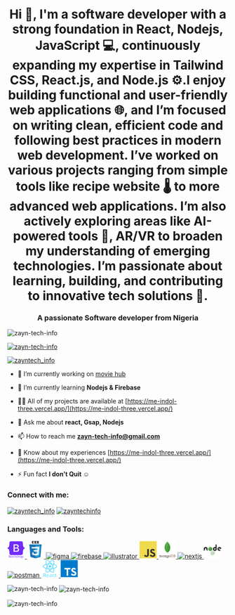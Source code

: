 <h1 align="center">Hi 👋, I'm a software developer with a strong foundation in React, Nodejs, JavaScript 💻, continuously expanding my expertise in Tailwind CSS, React.js, and Node.js ⚙.I enjoy building functional and user-friendly web applications 🌐, and I’m focused on writing clean, efficient code and following best practices in modern web development. I’ve worked on various projects ranging from simple tools like recipe website 🌡 to more advanced web applications. I’m also actively exploring areas like AI-powered tools 🤖, AR/VR to broaden my understanding of emerging technologies. I’m passionate about learning, building, and contributing to innovative tech solutions 🚀.</h1>
<h3 align="center">A passionate Software developer from Nigeria</h3>

<p align="left"> <img src="https://komarev.com/ghpvc/?username=zayn-tech-info&label=Profile%20views&color=0e75b6&style=flat" alt="zayn-tech-info" /> </p>

<p align="left"> <a href="https://github.com/ryo-ma/github-profile-trophy"><img src="https://github-profile-trophy.vercel.app/?username=zayn-tech-info" alt="zayn-tech-info" /></a> </p>

<p align="left"> <a href="https://twitter.com/zayntech_info" target="blank"><img src="https://img.shields.io/twitter/follow/zayntech_info?logo=twitter&style=for-the-badge" alt="zayntech_info" /></a> </p>

- 🔭 I’m currently working on [movie hub](https://zayn-movie-hub.vercel.app/)

- 🌱 I’m currently learning **Nodejs & Firebase**

- 👨‍💻 All of my projects are available at [https://me-indol-three.vercel.app/](https://me-indol-three.vercel.app/)

- 💬 Ask me about **react, Gsap, Nodejs**

- 📫 How to reach me **zayn-tech-info@gmail.com**

- 📄 Know about my experiences [https://me-indol-three.vercel.app/](https://me-indol-three.vercel.app/)

- ⚡ Fun fact **I don't Quit ☺**

<h3 align="left">Connect with me:</h3>
<p align="left">
<a href="https://twitter.com/zayntech_info" target="blank"><img align="center" src="https://raw.githubusercontent.com/rahuldkjain/github-profile-readme-generator/master/src/images/icons/Social/twitter.svg" alt="zayntech_info" height="30" width="40" /></a>
<a href="https://linkedin.com/in/zayntechinfo" target="blank"><img align="center" src="https://raw.githubusercontent.com/rahuldkjain/github-profile-readme-generator/master/src/images/icons/Social/linked-in-alt.svg" alt="zayntechinfo" height="30" width="40" /></a>
</p>

<h3 align="left">Languages and Tools:</h3>
<p align="left"> <a href="https://getbootstrap.com" target="_blank" rel="noreferrer"> <img src="https://raw.githubusercontent.com/devicons/devicon/master/icons/bootstrap/bootstrap-plain-wordmark.svg" alt="bootstrap" width="40" height="40"/> </a> <a href="https://www.w3schools.com/css/" target="_blank" rel="noreferrer"> <img src="https://raw.githubusercontent.com/devicons/devicon/master/icons/css3/css3-original-wordmark.svg" alt="css3" width="40" height="40"/> </a> <a href="https://www.figma.com/" target="_blank" rel="noreferrer"> <img src="https://www.vectorlogo.zone/logos/figma/figma-icon.svg" alt="figma" width="40" height="40"/> </a> <a href="https://firebase.google.com/" target="_blank" rel="noreferrer"> <img src="https://www.vectorlogo.zone/logos/firebase/firebase-icon.svg" alt="firebase" width="40" height="40"/> </a> <a href="https://www.adobe.com/in/products/illustrator.html" target="_blank" rel="noreferrer"> <img src="https://www.vectorlogo.zone/logos/adobe_illustrator/adobe_illustrator-icon.svg" alt="illustrator" width="40" height="40"/> </a> <a href="https://developer.mozilla.org/en-US/docs/Web/JavaScript" target="_blank" rel="noreferrer"> <img src="https://raw.githubusercontent.com/devicons/devicon/master/icons/javascript/javascript-original.svg" alt="javascript" width="40" height="40"/> </a> <a href="https://www.mongodb.com/" target="_blank" rel="noreferrer"> <img src="https://raw.githubusercontent.com/devicons/devicon/master/icons/mongodb/mongodb-original-wordmark.svg" alt="mongodb" width="40" height="40"/> </a> <a href="https://nextjs.org/" target="_blank" rel="noreferrer"> <img src="https://cdn.worldvectorlogo.com/logos/nextjs-2.svg" alt="nextjs" width="40" height="40"/> </a> <a href="https://nodejs.org" target="_blank" rel="noreferrer"> <img src="https://raw.githubusercontent.com/devicons/devicon/master/icons/nodejs/nodejs-original-wordmark.svg" alt="nodejs" width="40" height="40"/> </a> <a href="https://postman.com" target="_blank" rel="noreferrer"> <img src="https://www.vectorlogo.zone/logos/getpostman/getpostman-icon.svg" alt="postman" width="40" height="40"/> </a> <a href="https://reactjs.org/" target="_blank" rel="noreferrer"> <img src="https://raw.githubusercontent.com/devicons/devicon/master/icons/react/react-original-wordmark.svg" alt="react" width="40" height="40"/> </a> <a href="https://www.typescriptlang.org/" target="_blank" rel="noreferrer"> <img src="https://raw.githubusercontent.com/devicons/devicon/master/icons/typescript/typescript-original.svg" alt="typescript" width="40" height="40"/> </a> </p>

<p><img align="left" src="https://github-readme-stats.vercel.app/api/top-langs?username=zayn-tech-info&show_icons=true&locale=en&layout=compact" alt="zayn-tech-info" /></p>

<p>&nbsp;<img align="center" src="https://github-readme-stats.vercel.app/api?username=zayn-tech-info&show_icons=true&locale=en" alt="zayn-tech-info" /></p>

<p><img align="center" src="https://github-readme-streak-stats.herokuapp.com/?user=zayn-tech-info&" alt="zayn-tech-info" /></p>
